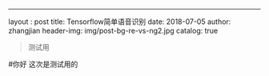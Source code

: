 ---
layout :         post
title:              Tensorflow简单语音识别
date:             2018-07-05
author:       zhangjian
header-img: img/post-bg-re-vs-ng2.jpg
catalog:     true


>测试用


#你好
这次是测试用的